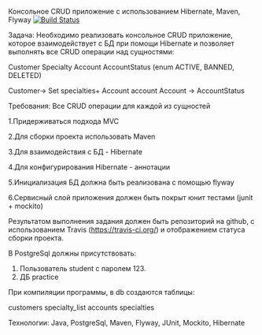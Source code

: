 Консольное CRUD приложение с использованием 
Hibernate, Maven, Flyway      [![Build Status](https://travis-ci.com/Borlok/CRUDWithPostgres.svg?branch=master)](https://travis-ci.com/Borlok/CRUDWithPostgres)

Задача:
Необходимо реализовать консольное CRUD 
приложение, которое взаимодействует с БД
при помощи Hibernate
и позволяет выполнять все CRUD операции 
над сущностями:

Customer
Specialty
Account
AccountStatus (enum ACTIVE, BANNED, DELETED)

Customer-> Set<Specialty> specialties+ Account account
Account -> AccountStatus

Требования:
Все CRUD операции для каждой из сущностей

1.Придерживаться подхода MVC

2.Для сборки проекта использовать Maven

3.Для взаимодействия с БД - Hibernate

4.Для конфигурирования Hibernate - аннотации

5.Инициализация БД должна быть реализована с помощью flyway

6.Сервисный слой приложения должен быть покрыт юнит тестами (junit + mockito)

Результатом выполнения задания должен быть репозиторий на github,
с использованием Travis (https://travis-ci.org/) и отображением статуса сборки проекта.

В PostgreSql должны присутствовать:
1. Пользователь student с паролем 123.
2. ДБ practice

При компиляции программы, в db создаются таблицы:

customers
specialty_list
accounts
specialties 

Технологии: Java, PostgreSql, Maven, Flyway, JUnit, Mockito, Hibernate
